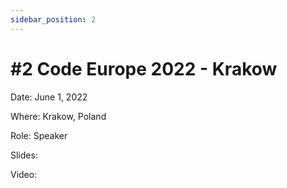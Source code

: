 ```yaml
---
sidebar_position: 2
---
```


# #2 Code Europe 2022 - Krakow

Date: June 1, 2022

Where: Krakow, Poland

Role: Speaker

Slides: <link/>

Video: